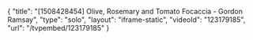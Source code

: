 {
    "title": "[1508428454] Olive, Rosemary and Tomato Focaccia - Gordon Ramsay",
    "type": "solo",
    "layout": "iframe-static",
    "videoId": "123179185",
    "url": "\/tvpembed\/123179185"
}